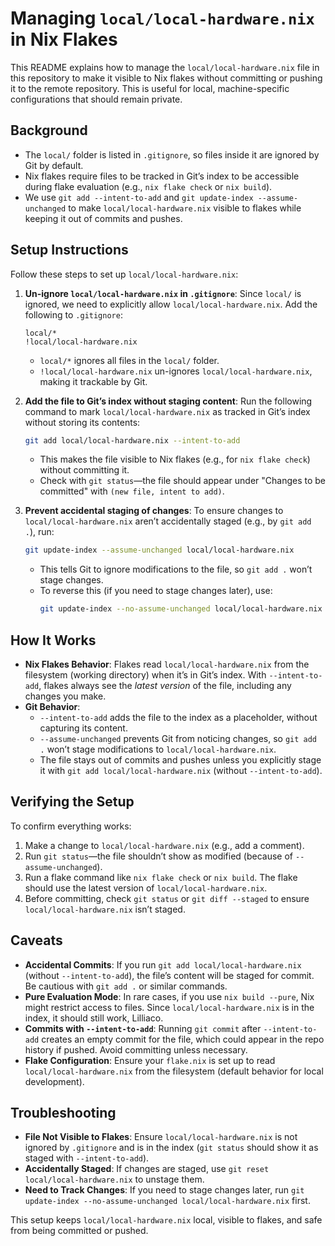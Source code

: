 # Managing `local/local-hardware.nix` in Nix Flakes

This README explains how to manage the `local/local-hardware.nix` file in this repository to make it visible to Nix flakes without committing or pushing it to the remote repository. This is useful for local, machine-specific configurations that should remain private.

## Background

- The `local/` folder is listed in `.gitignore`, so files inside it are ignored by Git by default.
- Nix flakes require files to be tracked in Git’s index to be accessible during flake evaluation (e.g., `nix flake check` or `nix build`).
- We use `git add --intent-to-add` and `git update-index --assume-unchanged` to make `local/local-hardware.nix` visible to flakes while keeping it out of commits and pushes.

## Setup Instructions

Follow these steps to set up `local/local-hardware.nix`:

1. **Un-ignore `local/local-hardware.nix` in `.gitignore`**:
   Since `local/` is ignored, we need to explicitly allow `local/local-hardware.nix`. Add the following to `.gitignore`:
   ```gitignore
   local/*
   !local/local-hardware.nix
   ```
   - `local/*` ignores all files in the `local/` folder.
   - `!local/local-hardware.nix` un-ignores `local/local-hardware.nix`, making it trackable by Git.

2. **Add the file to Git’s index without staging content**:
   Run the following command to mark `local/local-hardware.nix` as tracked in Git’s index without storing its contents:
   ```bash
   git add local/local-hardware.nix --intent-to-add
   ```
   - This makes the file visible to Nix flakes (e.g., for `nix flake check`) without committing it.
   - Check with `git status`—the file should appear under "Changes to be committed" with `(new file, intent to add)`.

3. **Prevent accidental staging of changes**:
   To ensure changes to `local/local-hardware.nix` aren’t accidentally staged (e.g., by `git add .`), run:
   ```bash
   git update-index --assume-unchanged local/local-hardware.nix
   ```
   - This tells Git to ignore modifications to the file, so `git add .` won’t stage changes.
   - To reverse this (if you need to stage changes later), use:
     ```bash
     git update-index --no-assume-unchanged local/local-hardware.nix
     ```

## How It Works

- **Nix Flakes Behavior**: Flakes read `local/local-hardware.nix` from the filesystem (working directory) when it’s in Git’s index. With `--intent-to-add`, flakes always see the *latest version* of the file, including any changes you make.
- **Git Behavior**:
  - `--intent-to-add` adds the file to the index as a placeholder, without capturing its content.
  - `--assume-unchanged` prevents Git from noticing changes, so `git add .` won’t stage modifications to `local/local-hardware.nix`.
  - The file stays out of commits and pushes unless you explicitly stage it with `git add local/local-hardware.nix` (without `--intent-to-add`).

## Verifying the Setup

To confirm everything works:
1. Make a change to `local/local-hardware.nix` (e.g., add a comment).
2. Run `git status`—the file shouldn’t show as modified (because of `--assume-unchanged`).
3. Run a flake command like `nix flake check` or `nix build`. The flake should use the latest version of `local/local-hardware.nix`.
4. Before committing, check `git status` or `git diff --staged` to ensure `local/local-hardware.nix` isn’t staged.

## Caveats

- **Accidental Commits**: If you run `git add local/local-hardware.nix` (without `--intent-to-add`), the file’s content will be staged for commit. Be cautious with `git add .` or similar commands.
- **Pure Evaluation Mode**: In rare cases, if you use `nix build --pure`, Nix might restrict access to files. Since `local/local-hardware.nix` is in the index, it should still work, Lilliaco.
- **Commits with `--intent-to-add`**: Running `git commit` after `--intent-to-add` creates an empty commit for the file, which could appear in the repo history if pushed. Avoid committing unless necessary.
- **Flake Configuration**: Ensure your `flake.nix` is set up to read `local/local-hardware.nix` from the filesystem (default behavior for local development).

## Troubleshooting

- **File Not Visible to Flakes**: Ensure `local/local-hardware.nix` is not ignored by `.gitignore` and is in the index (`git status` should show it as staged with `--intent-to-add`).
- **Accidentally Staged**: If changes are staged, use `git reset local/local-hardware.nix` to unstage them.
- **Need to Track Changes**: If you need to stage changes later, run `git update-index --no-assume-unchanged local/local-hardware.nix` first.

This setup keeps `local/local-hardware.nix` local, visible to flakes, and safe from being committed or pushed.

